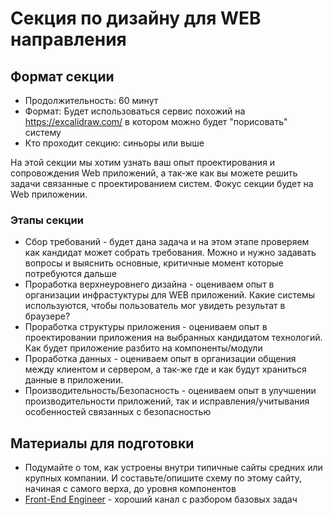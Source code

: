 # Секция по дизайну для WEB направления
## Формат секции
- Продолжительность: 60 минут
- Формат: Будет использоваться сервис похожий на https://excalidraw.com/ в котором можно будет "порисовать" систему
- Кто проходит секцию: синьоры или выше

На этой секции мы хотим узнать ваш опыт проектирования и сопровождения Web приложений, а так-же как вы можете решить задачи связанные с проектированием систем. Фокус секции будет на Web приложении.

### Этапы секции
- Сбор требований - будет дана задача и на этом этапе проверяем как кандидат может собрать требования. Можно и нужно задавать вопросы и выяснить основные, критичные момент которые потребуются дальше
- Проработка верхнеуровнего дизайна - оцениваем опыт в организации инфрастуктуры для WEB приложений. Какие системы используются, чтобы пользователь мог увидеть результат в браузере?
- Проработка структуры приложения - оцениваем опыт в проектировании приложения на выбранных кандидатом технологий. Как будет приложение разбито на компоненты/модули
- Проработка данных - оцениваем опыт в организации общения между клиентом и сервером, а так-же где и как будут храниться данные в приложении.
- Производительность/Безопасность - оцениваем опыт в улучшении производительности приложений, так и исправления/учитывания особенностей связанных с безопасностью

## Материалы для подготовки
- Подумайте о том, как устроены внутри типичные сайты средних или крупных компании. И составьте/опишите схему по этому сайту, начиная с самого верха, до уровня компонентов
- [Front-End Engineer](https://www.youtube.com/channel/UC6YpkaZsAcAvPNt4rLiS7dg) - хороший канал с разбором базовых задач
